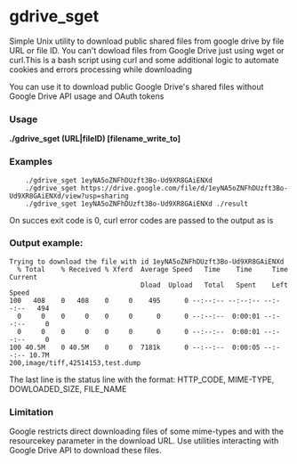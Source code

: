 # gdrive_sget
Simple Unix utility to download public shared files from google drive by file URL or file ID. 
You can't dowload files from Google Drive just using wget or curl.This is a bash script using curl and some additional logic to automate cookies and errors processing while downloading

You can use it to download public Google Drive's shared files without Google Drive API usage and OAuth tokens

### Usage
**./gdrive_sget (URL|fileID) [filename_write_to]**

### Examples
```
    ./gdrive_sget 1eyNA5oZNFhDUzft3Bo-Ud9XR8GAiENXd
    ./gdrive_sget https://drive.google.com/file/d/1eyNA5oZNFhDUzft3Bo-Ud9XR8GAiENXd/view?usp=sharing
    ./gdrive_sget 1eyNA5oZNFhDUzft3Bo-Ud9XR8GAiENXd ./result
```

On succes exit code is 0, curl error codes are passed to the output as is

### Output example:
```
Trying to download the file with id 1eyNA5oZNFhDUzft3Bo-Ud9XR8GAiENXd
  % Total    % Received % Xferd  Average Speed   Time    Time     Time  Current
                                 Dload  Upload   Total   Spent    Left  Speed
100   408    0   408    0     0    495      0 --:--:-- --:--:-- --:--:--   494
  0     0    0     0    0     0      0      0 --:--:--  0:00:01 --:--:--     0
  0     0    0     0    0     0      0      0 --:--:--  0:00:01 --:--:--     0
100 40.5M    0 40.5M    0     0  7181k      0 --:--:--  0:00:05 --:--:-- 10.7M
200,image/tiff,42514153,test.dump
```
The last line is the status line with the format: HTTP_CODE, MIME-TYPE, DOWLOADED_SIZE, FILE_NAME

### Limitation
Google restricts direct downloading files of some mime-types and with the resourcekey parameter in the download URL. Use utilities interacting with Google Drive API to download these files.
